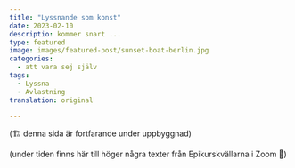 ```yaml
---
title: "Lyssnande som konst"
date: 2023-02-10
descriptio: kommer snart ...
type: featured
image: images/featured-post/sunset-boat-berlin.jpg
categories:
  - att vara sej själv
tags:
  - Lyssna
  - Avlastning
translation: original

---
```


(🏗️ denna sida är fortfarande under uppbyggnad)


(under tiden finns här till höger några texter från Epikurskvällarna i Zoom 🌳)

